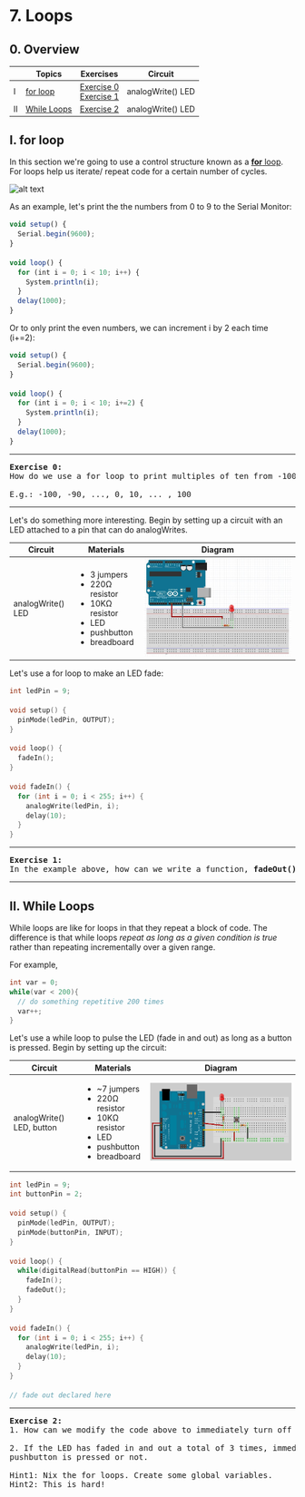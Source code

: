 # 7. Loops

## 0. Overview

|  | Topics | Exercises | Circuit |
| --- | --- | --- | --- |
| I | [for loop](#i-for-loop) | [Exercise 0](#ex0) <br>[Exercise 1](#ex1)   | analogWrite() LED |
| II | [While Loops](#ii-while-loops) | [Exercise 2](#ex2)  | analogWrite() LED |


## I. for loop

In this section we're going to use a control structure known as a [**for** loop](https://www.arduino.cc/en/Reference/For). For loops help us iterate/ repeat code for a certain number of cycles.

![alt text](https://www.arduino.cc/en/uploads/Reference/ForLoopIllustrated.png)

As an example, let's print the the numbers from 0 to 9 to the Serial Monitor:

```javascript
void setup() {
  Serial.begin(9600);
}

void loop() {
  for (int i = 0; i < 10; i++) {
    System.println(i);
  }
  delay(1000);
}
```

Or to only print the even numbers, we can increment i by 2 each time (i+=2):

```javascript
void setup() {
  Serial.begin(9600);
}

void loop() {
  for (int i = 0; i < 10; i+=2) {
    System.println(i);
  }
  delay(1000);
}
```

---

<a name="ex0"></a>
<pre>
<b>Exercise 0:</b>
How do we use a for loop to print multiples of ten from -100 to 100?

E.g.: -100, -90, ..., 0, 10, ... , 100
</pre>

---

Let's do something more interesting. Begin by setting up a circuit with an LED attached to a pin that can do analogWrites.

| Circuit | Materials | Diagram |
| --- | --- | --- |
| analogWrite() LED | <ul><li>3 jumpers</li><li>220Ω resistor</li><li>10KΩ resistor</li><li>LED</li><li>pushbutton</li><li>breadboard</li></ul> | ![arduino](../images/arduinores.jpg) |

Let's use a for loop to make an LED fade:

```c++
int ledPin = 9;

void setup() {
  pinMode(ledPin, OUTPUT);
}

void loop() {
  fadeIn();
}

void fadeIn() {
  for (int i = 0; i < 255; i++) {
    analogWrite(ledPin, i);
    delay(10);
  }
}
```

---

<a name="ex1"></a>
<pre>
<b>Exercise 1:</b>
In the example above, how can we write a function, <b>fadeOut()</b>, that causes the LED to fade out rather than in?
</pre>

---

## II. While Loops

While loops are like for loops in that they repeat a block of code. The difference is that while loops *repeat as long as a given condition is true* rather than repeating incrementally over a given range.

For example,

```c++
int var = 0;
while(var < 200){
  // do something repetitive 200 times
  var++;
}
```

Let's use a while loop to pulse the LED (fade in and out) as long as a button is pressed. Begin by setting up the circuit:

| Circuit | Materials | Diagram |
| --- | --- | --- |
| analogWrite() LED, button | <ul><li>~7 jumpers</li><li>220Ω resistor</li><li>10KΩ resistor</li><li>LED</li><li>pushbutton</li><li>breadboard</li></ul> | ![arduino button fade](../images/arduino_button_fade.png) |


```c++
int ledPin = 9;
int buttonPin = 2;

void setup() {
  pinMode(ledPin, OUTPUT);
  pinMode(buttonPin, INPUT);
}

void loop() {
  while(digitalRead(buttonPin == HIGH)) {
    fadeIn();
    fadeOut();
  }
}

void fadeIn() {
  for (int i = 0; i < 255; i++) {
    analogWrite(ledPin, i);
    delay(10);
  }
}

// fade out declared here
```

---

<a name="ex2"></a>
<pre>
<b>Exercise 2:</b>
1. How can we modify the code above to immediately turn off the LED when the finger is released, but preserve that brightness level and <em>resume</em> at that brightness when the button is re-pressed.

2. If the LED has faded in and out a total of 3 times, immediately turn off the LED, no matter whether the
pushbutton is pressed or not.

Hint1: Nix the for loops. Create some global variables.
Hint2: This is hard!
</pre>

